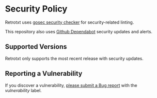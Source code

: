 # Security Policy

Retrotxt uses [gosec security checker](https://github.com/securego/gosec) for security-related linting.

This repository also uses [Github Dependabot](https://docs.github.com/en/github/administering-a-repository/keeping-your-actions-up-to-date-with-github-dependabot#about-github-dependabot-version-updates-for-actions) security updates and alerts.

## Supported Versions

Retrotxt only supports the most recent release with
security updates.

## Reporting a Vulnerability

If you discover a vulnerability, [please submit a Bug report](https://github.com/bengarrett/retrotxtgo/issues/new?assignees=bengarrett&labels=vulnerability&template=bug_report.md&title=%5BBUG%5D) with the _vulnerability_ label.
